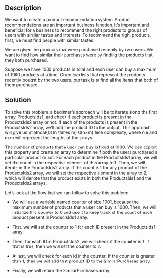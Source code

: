 ## Description

We want to create a product recommendation system. Product recommendations are an important business function. It’s important and beneficial for a business to recommend the right products to groups of users with similar tastes and interests. To recommend the right products, first, we must find people with similar tastes.

We are given the products that were purchased recently by two users. We want to find how similar their purchases were by finding the products that they both purchased.

Suppose we have 1000 products in total and each user can buy a maximum of 1000 products at a time. Given two lists that represent the products recently bought by the two users, our task is to find all the items that both of them purchased.

## Solution

To solve this problem, a beginner’s approach will be to iterate along the first array, ProductsIds1, and check if each product is present in the ProductsIds2 array or not. If each of the products is present in the ProductsIds2 array, we’ll add the product ID to the output. This approach will give us \mathcal{O}(n \times m)
O(n×m)
 time complexity, where n
n
 and m
m
 will represent the lengths of the arrays.

The number of products that a user can buy is fixed at 1000. We can exploit this property and create an array to determine if both the users purchased a particular product or not. For each product in the ProductsIds1 array, we will set the count in the respective element of this array to 1. Then, we will iterate in the ProductsIds2 array. If the count is 1 for any product of the ProductsIds2 array, we will set the respective element in the array to 2, which will denote that the product exists in both the ProductsIds1 and the ProductsIds2 arrays.

Let’s look at the flow that we can follow to solve this problem:

* We will use a variable named counter of size 1001, because the maximum number of products that a user can buy is 1000. Then, we will initialize this counter to 0 and use it to keep track of the count of each product present in ProductsIds1 array.

* First, we will set the counter to 1 for each ID present in the ProductsIds1 array.

* Then, for each ID in ProductsIds2, we will check if the counter is 1. If that is true, then we will set the counter to 2.

* At last, we will check for each id in the counter. If the counter is greater than 1, then we will add that product ID to the SimilarPurchases array.

* Finally, we will return the SimilarPurchases array.


